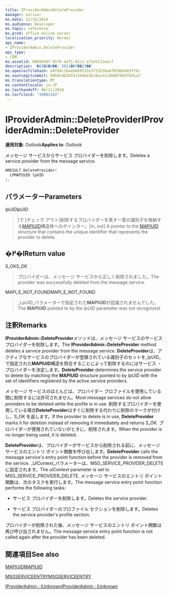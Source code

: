 ```yaml
---
title: IProviderAdminDeleteProvider
manager: soliver
ms.date: 11/16/2014
ms.audience: Developer
ms.topic: reference
ms.prod: office-online-server
localization_priority: Normal
api_name:
- IProviderAdmin.DeleteProvider
api_type:
- COM
ms.assetid: 0065b50f-95f6-4af1-81c2-a73e5111eecf
description: '�ŏI�X�V��: 2011�N7��23��'
ms.openlocfilehash: e0f8dc1beeb669532e3731b38a4f03966403f76c
ms.sourcegitcommit: 9d60cd82b5413446e5bc8ace2cd689f683fb41a7
ms.translationtype: MT
ms.contentlocale: ja-JP
ms.lasthandoff: 06/11/2018
ms.locfileid: "19801142"
---
```

# <a name="iprovideradmindeleteprovider"></a><span data-ttu-id="d4cfd-103">IProviderAdmin::DeleteProvider</span><span class="sxs-lookup"><span data-stu-id="d4cfd-103">IProviderAdmin::DeleteProvider</span></span>

  
  
<span data-ttu-id="d4cfd-104">**適用対象**: Outlook</span><span class="sxs-lookup"><span data-stu-id="d4cfd-104">**Applies to**: Outlook</span></span> 
  
<span data-ttu-id="d4cfd-105">メッセージ サービスからサービス プロバイダーを削除します。</span><span class="sxs-lookup"><span data-stu-id="d4cfd-105">Deletes a service provider from the message service.</span></span>
  
```cpp
HRESULT DeleteProvider(
  LPMAPIUID lpUID
);
```

## <a name="parameters"></a><span data-ttu-id="d4cfd-106">パラメーター</span><span class="sxs-lookup"><span data-stu-id="d4cfd-106">Parameters</span></span>

 <span data-ttu-id="d4cfd-107">_lpUID_</span><span class="sxs-lookup"><span data-stu-id="d4cfd-107">_lpUID_</span></span>
  
> <span data-ttu-id="d4cfd-108">[で [チェック アウト]削除するプロバイダーを表す一意の識別子を格納する[MAPIUID](mapiuid.md)構造体へのポインター。</span><span class="sxs-lookup"><span data-stu-id="d4cfd-108">[in, out] A pointer to the [MAPIUID](mapiuid.md) structure that contains the unique identifier that represents the provider to delete.</span></span> 
    
## <a name="return-value"></a><span data-ttu-id="d4cfd-109">�߂�l</span><span class="sxs-lookup"><span data-stu-id="d4cfd-109">Return value</span></span>

<span data-ttu-id="d4cfd-110">S_OK</span><span class="sxs-lookup"><span data-stu-id="d4cfd-110">S_OK</span></span> 
  
> <span data-ttu-id="d4cfd-111">プロバイダーは、メッセージ サービスから正しく削除されました。</span><span class="sxs-lookup"><span data-stu-id="d4cfd-111">The provider was successfully deleted from the message service.</span></span>
    
<span data-ttu-id="d4cfd-112">MAPI_E_NOT_FOUND</span><span class="sxs-lookup"><span data-stu-id="d4cfd-112">MAPI_E_NOT_FOUND</span></span> 
  
> <span data-ttu-id="d4cfd-113">_LpUID_パラメーターで指定された**MAPIUID**が認識されませんでした。</span><span class="sxs-lookup"><span data-stu-id="d4cfd-113">The **MAPIUID** pointed to by the  _lpUID_ parameter was not recognized.</span></span> 
    
## <a name="remarks"></a><span data-ttu-id="d4cfd-114">注釈</span><span class="sxs-lookup"><span data-stu-id="d4cfd-114">Remarks</span></span>

<span data-ttu-id="d4cfd-115">**IProviderAdmin::DeleteProvider**メソッドは、メッセージ サービスのサービス プロバイダーを削除します。</span><span class="sxs-lookup"><span data-stu-id="d4cfd-115">The **IProviderAdmin::DeleteProvider** method deletes a service provider from the message service.</span></span> <span data-ttu-id="d4cfd-116">**DeleteProvider**は、アクティブなサービスのプロバイダーが登録されている識別子のセットを_lpUID_で指定された**MAPIUID**構造を照合することによって削除するのにはサービス ・ プロバイダーを決定します。</span><span class="sxs-lookup"><span data-stu-id="d4cfd-116">**DeleteProvider** determines the service provider to delete by matching the **MAPIUID** structure pointed to by  _lpUID_ with the set of identifiers registered by the active service providers.</span></span> 
  
<span data-ttu-id="d4cfd-117">メッセージ サービスのほとんどは、プロバイダー プロファイルを使用している間に削除するには許可されません。</span><span class="sxs-lookup"><span data-stu-id="d4cfd-117">Most message services do not allow providers to be deleted while the profile is in use.</span></span> <span data-ttu-id="d4cfd-118">削除するプロバイダーを使用している場合**DeleteProvider**はすぐに削除する代わりに削除のマークが付けし、S_OK を返します。</span><span class="sxs-lookup"><span data-stu-id="d4cfd-118">If the provider to delete is in use, **DeleteProvider** marks it for deletion instead of removing it immediately and returns S_OK.</span></span> <span data-ttu-id="d4cfd-119">プロバイダーが使用されていないがときに、削除されます。</span><span class="sxs-lookup"><span data-stu-id="d4cfd-119">When the provider is no longer being used, it is deleted.</span></span> 
  
 <span data-ttu-id="d4cfd-120">**DeleteProvider**は、プロバイダーがサービスから削除される前に、メッセージ サービスのエントリ ポイント関数を呼び出します。</span><span class="sxs-lookup"><span data-stu-id="d4cfd-120">**DeleteProvider** calls the message service's entry point function before the provider is removed from the service.</span></span> <span data-ttu-id="d4cfd-121">_UlContext_パラメーターは、MSG_SERVICE_PROVIDER_DELETE に設定されます。</span><span class="sxs-lookup"><span data-stu-id="d4cfd-121">The  _ulContext_ parameter is set to MSG_SERVICE_PROVIDER_DELETE.</span></span> <span data-ttu-id="d4cfd-122">メッセージ サービスのエントリ ポイント関数は、次のタスクを実行します。</span><span class="sxs-lookup"><span data-stu-id="d4cfd-122">The message service entry point function performs the following tasks:</span></span> 
  
- <span data-ttu-id="d4cfd-123">サービス プロバイダーを削除します。</span><span class="sxs-lookup"><span data-stu-id="d4cfd-123">Deletes the service provider.</span></span>
    
- <span data-ttu-id="d4cfd-124">サービス プロバイダーのプロファイル セクションを削除します。</span><span class="sxs-lookup"><span data-stu-id="d4cfd-124">Deletes the service provider's profile section.</span></span>
    
<span data-ttu-id="d4cfd-125">プロバイダーが削除された後、メッセージ サービスのエントリ ポイント関数は再び呼び出されません。</span><span class="sxs-lookup"><span data-stu-id="d4cfd-125">The message service entry point function is not called again after the provider has been deleted.</span></span>
  
## <a name="see-also"></a><span data-ttu-id="d4cfd-126">関連項目</span><span class="sxs-lookup"><span data-stu-id="d4cfd-126">See also</span></span>



[<span data-ttu-id="d4cfd-127">MAPIUID</span><span class="sxs-lookup"><span data-stu-id="d4cfd-127">MAPIUID</span></span>](mapiuid.md)
  
[<span data-ttu-id="d4cfd-128">MSGSERVICEENTRY</span><span class="sxs-lookup"><span data-stu-id="d4cfd-128">MSGSERVICEENTRY</span></span>](msgserviceentry.md)
  
[<span data-ttu-id="d4cfd-129">IProviderAdmin : IUnknown</span><span class="sxs-lookup"><span data-stu-id="d4cfd-129">IProviderAdmin : IUnknown</span></span>](iprovideradminiunknown.md)


